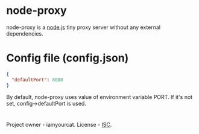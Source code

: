 # node-proxy
node-proxy is a [node.js](https://nodejs.org) tiny proxy server without any external dependencies.
# Config file (config.json)
```json
{
  "defaultPort": 8080
} 
```
By default, node-proxy uses value of environment variable PORT. If it's not set, config->defaultPort is used.
# 
Project owner - iamyourcat. License - [ISC](https://opensource.org/licenses/ISC).

